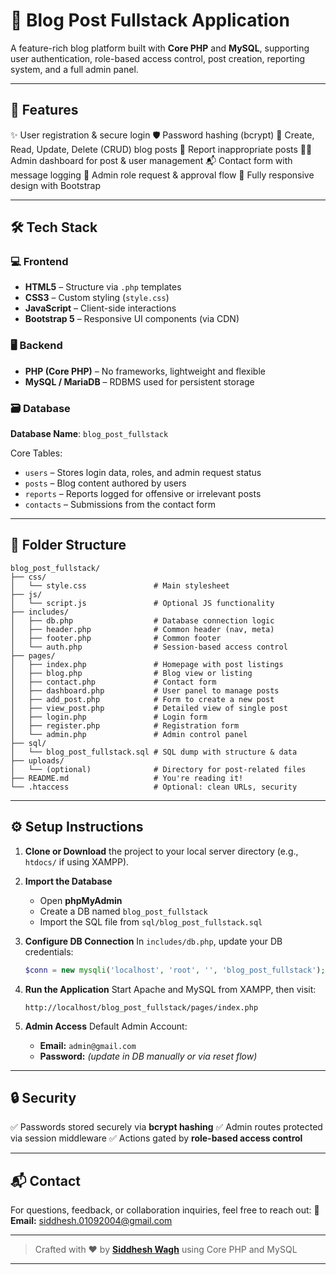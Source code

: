 # 📝 Blog Post Fullstack Application

A feature-rich blog platform built with **Core PHP** and **MySQL**, supporting user authentication, role-based access control, post creation, reporting system, and a full admin panel.

---

## 🚀 Features

✨ User registration & secure login
🛡️ Password hashing (bcrypt)
📝 Create, Read, Update, Delete (CRUD) blog posts
🚨 Report inappropriate posts
🧑‍💼 Admin dashboard for post & user management
📬 Contact form with message logging
🔁 Admin role request & approval flow
📱 Fully responsive design with Bootstrap

---

## 🛠️ Tech Stack

### 💻 Frontend

* **HTML5** – Structure via `.php` templates
* **CSS3** – Custom styling (`style.css`)
* **JavaScript** – Client-side interactions
* **Bootstrap 5** – Responsive UI components (via CDN)

### 🖥️ Backend

* **PHP (Core PHP)** – No frameworks, lightweight and flexible
* **MySQL / MariaDB** – RDBMS used for persistent storage

### 🗃️ Database

**Database Name**: `blog_post_fullstack`

Core Tables:

* `users` – Stores login data, roles, and admin request status
* `posts` – Blog content authored by users
* `reports` – Reports logged for offensive or irrelevant posts
* `contacts` – Submissions from the contact form

---

## 📁 Folder Structure

```plaintext
blog_post_fullstack/
├── css/
│   └── style.css               # Main stylesheet
├── js/
│   └── script.js               # Optional JS functionality
├── includes/
│   ├── db.php                  # Database connection logic
│   ├── header.php              # Common header (nav, meta)
│   ├── footer.php              # Common footer
│   └── auth.php                # Session-based access control
├── pages/
│   ├── index.php               # Homepage with post listings
│   ├── blog.php                # Blog view or listing
│   ├── contact.php             # Contact form
│   ├── dashboard.php           # User panel to manage posts
│   ├── add_post.php            # Form to create a new post
│   ├── view_post.php           # Detailed view of single post
│   ├── login.php               # Login form
│   ├── register.php            # Registration form
│   └── admin.php               # Admin control panel
├── sql/
│   └── blog_post_fullstack.sql # SQL dump with structure & data
├── uploads/
│   └── (optional)              # Directory for post-related files
├── README.md                   # You're reading it!
└── .htaccess                   # Optional: clean URLs, security
```

---

## ⚙️ Setup Instructions

1. **Clone or Download** the project to your local server directory (e.g., `htdocs/` if using XAMPP).

2. **Import the Database**

   * Open **phpMyAdmin**
   * Create a DB named `blog_post_fullstack`
   * Import the SQL file from `sql/blog_post_fullstack.sql`

3. **Configure DB Connection**
   In `includes/db.php`, update your DB credentials:

   ```php
   $conn = new mysqli('localhost', 'root', '', 'blog_post_fullstack');
   ```

4. **Run the Application**
   Start Apache and MySQL from XAMPP, then visit:

   ```
   http://localhost/blog_post_fullstack/pages/index.php
   ```

5. **Admin Access**
   Default Admin Account:

   * **Email:** `admin@gmail.com`
   * **Password:** *(update in DB manually or via reset flow)*

---

## 🔒 Security

✅ Passwords stored securely via **bcrypt hashing**
✅ Admin routes protected via session middleware
✅ Actions gated by **role-based access control**

---


## 📬 Contact

For questions, feedback, or collaboration inquiries, feel free to reach out:
📧 **Email:** [siddhesh.01092004@gmail.com](mailto:siddhesh.01092004@gmail.com)

---

> Crafted with ❤️ by [**Siddhesh Wagh**](https://siddhesh-wagh.github.io/portfolio/) using Core PHP and MySQL

---

